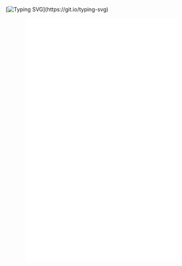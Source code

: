 [![Typing SVG](https://readme-typing-svg.herokuapp.com?font=Fira+Code&pause=1000&width=435&lines=Welcome!;This+is+my+github+page!)](https://git.io/typing-svg)


<p align="center">
  <img align="center" src="/github-metrics.svg" alt="Metrics" width="400">
</p>
